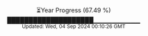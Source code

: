 <p align="center">
⏳Year Progress (67.49 %)<br>
████████████████████▁▁▁▁▁▁▁▁▁▁ <br>
<sub>Updated: Wed, 04 Sep 2024 00:10:26 GMT</sub>
</p>

